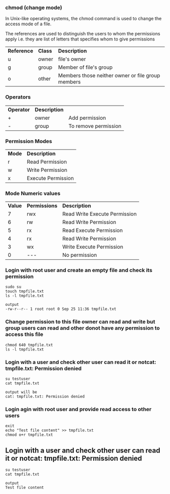 ### chmod (change mode)
In Unix-like operating systems, the chmod command is used to change the access mode of a file.

The references are used to distinguish the users to whom the permissions apply i.e. they are list of letters that specifies whom to give permissions

<table>
  <tr><td><b>Reference</b>   </td><td><b>Class</b>   </td> <td><b>Description</b> </td></tr>
  <tr><td>u   </td><td>owner   </td> <td>file's owner </td></tr>
  <tr><td>g   </td><td>group   </td> <td>Member of file's group </td></tr>
  <tr><td>o   </td><td>other   </td> <td>Members those neither owner or file group members </td></tr>
</table>  

### Operators

<table>
  <tr><td><b>Operator</b>   </td> <td><b>Description</b> </td></tr>
  <tr><td>+   </td><td>owner   </td> <td>Add permission </td></tr>
  <tr><td>-   </td><td>group   </td> <td>To remove permission </td></tr>
  
</table>  

### Permission Modes
<table>
  <tr><td><b>Mode</b>   </td> <td><b>Description</b> </td></tr>
  <tr><td>r   </td> <td>Read Permission </td></tr>
  <tr><td>w   </td> <td>Write Permission </td></tr>
  <tr><td>x   </td> <td>Execute Permission </td></tr>
  
</table> 

### Mode Numeric values

<table>
  <tr><td><b>Value</b>   </td><td><b>Permissions</b></td> <td><b>Description</b> </td></tr>
  <tr><td>7   </td><td>rwx   </td> <td>Read Write Execute Permission </td></tr>
  <tr><td>6   </td><td>rw   </td> <td>Read Write  Permission </td></tr>
  <tr><td>5   </td><td>rx   </td> <td>Read Execute Permission </td></tr>
  <tr><td>4   </td><td>rx   </td> <td>Read Write Permission </td></tr>
  <tr><td>3   </td><td>wx   </td> <td>Write Execute Permission </td></tr>
  <tr><td>0   </td><td>---   </td> <td>No permission </td></tr>
  
</table> 

### Login with root user and create an empty file and check its permission
```
sudo su
touch tmpfile.txt
ls -l tmpfile.txt

output
-rw-r--r-- 1 root root 0 Sep 25 11:36 tmpfile.txt
```

### Change permission to this file owner can read and write but group users can read and other donot have any permission to access this file
```
chmod 640 tmpfile.txt
ls -l tmpfile.txt
```

### Login with a user and check other user can read it or notcat: tmpfile.txt: Permission denied
```
su testuser
cat tmpfile.txt

output will be
cat: tmpfile.txt: Permission denied
```

### Login agin with root user and provide read access to other users

```
exit
echo "Test file content" >> tmpfile.txt
chmod o+r tmpfile.txt

```
## Login with a user and check other user can read it or notcat: tmpfile.txt: Permission denied
```
su testuser
cat tmpfile.txt

output
Test file content
```





